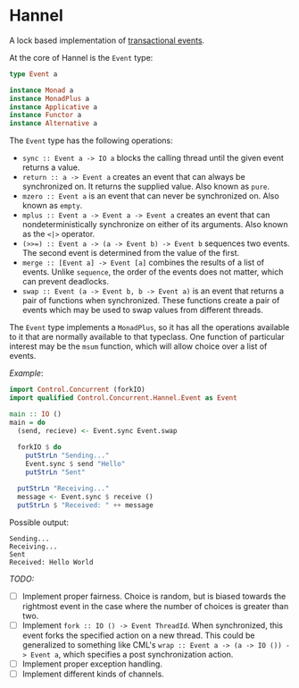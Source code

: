 Hannel
======

A lock based implementation of [transactional events](http://www.cs.rit.edu/~mtf/research/tx-events/JFP08/jfp08.pdf).

At the core of Hannel is the `Event` type:
```haskell
type Event a

instance Monad a
instance MonadPlus a
instance Applicative a
instance Functor a
instance Alternative a
```

The `Event` type has the following operations:
* `sync :: Event a -> IO a` blocks the calling thread until the given event returns a value.
* `return :: a -> Event a` creates an event that can always be synchronized on. It returns the supplied value. Also known as `pure`.
* `mzero :: Event a` is an event that can never be synchronized on. Also known as `empty`.
* `mplus :: Event a -> Event a -> Event a` creates an event that can nondeterministically synchronize on either of its arguments. Also known as the `<|>` operator.
* `(>>=) :: Event a -> (a -> Event b) -> Event b` sequences two events. The second event is determined from the value of the first.
* `merge :: [Event a] -> Event [a]` combines the results of a list of events. Unlike `sequence`, the order of the events does not matter, which can prevent deadlocks.
* `swap :: Event (a -> Event b, b -> Event a)` is an event that returns a pair of functions when synchronized. These functions create a pair of events which may be used to swap values from different threads.

The `Event` type implements a `MonadPlus`, so it has all the operations available to it that are normally available to that typeclass. One function of particular interest may be the `msum` function, which will allow choice over a list of events.

*Example*:
```haskell
import Control.Concurrent (forkIO)
import qualified Control.Concurrent.Hannel.Event as Event

main :: IO ()
main = do
  (send, recieve) <- Event.sync Event.swap
  
  forkIO $ do
    putStrLn "Sending..."
    Event.sync $ send "Hello"
    putStrLn "Sent"

  putStrLn "Receiving..."
  message <- Event.sync $ receive ()
  putStrLn $ "Received: " ++ message
```

Possible output:
```
Sending...
Receiving...
Sent
Received: Hello World
```

*TODO:*
- [ ] Implement proper fairness. Choice is random, but is biased towards the rightmost event in the case where the number of choices is greater than two.
- [ ] Implement `fork :: IO () -> Event ThreadId`. When synchronized, this event forks the specified action on a new thread. This could be generalized to something like CML's `wrap :: Event a -> (a -> IO ()) -> Event a`, which specifies a post synchronization action.
- [ ] Implement proper exception handling.
- [ ] Implement different kinds of channels.
